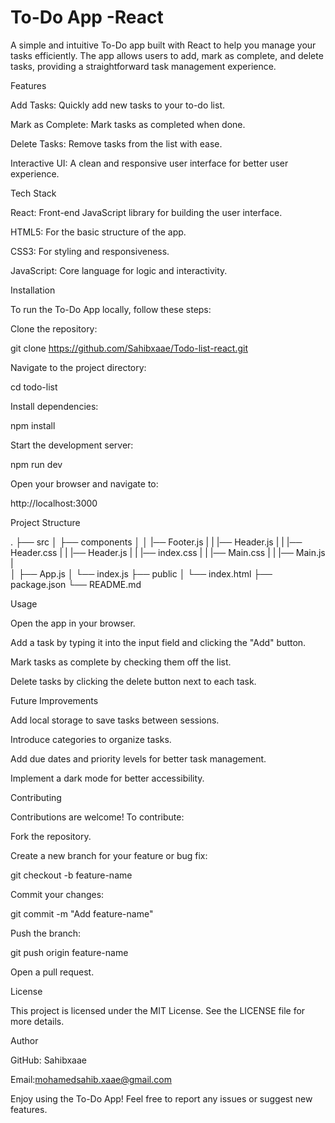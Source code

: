 # To-Do App -React

A simple and intuitive To-Do app built with React to help you manage your tasks efficiently. The app allows users to add, mark as complete, and delete tasks, providing a straightforward task management experience.

Features

Add Tasks: Quickly add new tasks to your to-do list.

Mark as Complete: Mark tasks as completed when done.

Delete Tasks: Remove tasks from the list with ease.

Interactive UI: A clean and responsive user interface for better user experience.

Tech Stack

React: Front-end JavaScript library for building the user interface.

HTML5: For the basic structure of the app.

CSS3: For styling and responsiveness.

JavaScript: Core language for logic and interactivity.

Installation

To run the To-Do App locally, follow these steps:

Clone the repository:

git clone https://github.com/Sahibxaae/Todo-list-react.git

Navigate to the project directory:

cd todo-list

Install dependencies:

npm install

Start the development server:

npm run dev

Open your browser and navigate to:

http://localhost:3000

Project Structure

.
├── src
│   ├── components
│   │   |── Footer.js
|   |   |── Header.js
|   |   |── Header.css
|   |   |── Header.js
|   |   |── index.css
|   |   |── Main.css
|   |   |── Main.js
|   
│   ├── App.js
│   └── index.js
├── public
│   └── index.html
├── package.json
└── README.md

Usage

Open the app in your browser.

Add a task by typing it into the input field and clicking the "Add" button.

Mark tasks as complete by checking them off the list.

Delete tasks by clicking the delete button next to each task.

Future Improvements

Add local storage to save tasks between sessions.

Introduce categories to organize tasks.

Add due dates and priority levels for better task management.

Implement a dark mode for better accessibility.

Contributing

Contributions are welcome! To contribute:

Fork the repository.

Create a new branch for your feature or bug fix:

git checkout -b feature-name

Commit your changes:

git commit -m "Add feature-name"

Push the branch:

git push origin feature-name

Open a pull request.

License

This project is licensed under the MIT License. See the LICENSE file for more details.

Author

GitHub: Sahibxaae

Email:mohamedsahib.xaae@gmail.com

Enjoy using the To-Do App! Feel free to report any issues or suggest new features.


